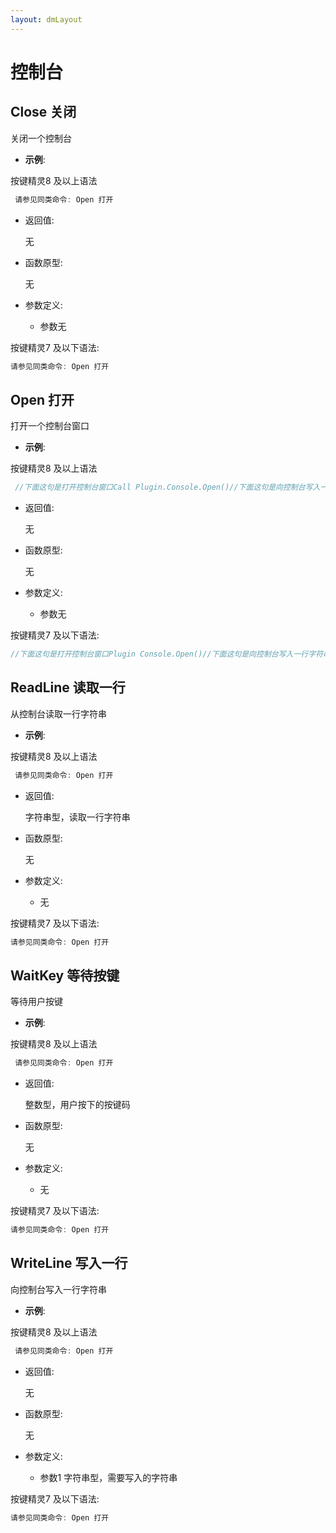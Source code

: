 ```yaml
---
layout: dmLayout
---    
```


# 控制台


##  Close 关闭

关闭一个控制台

- **示例**:

按键精灵8 及以上语法
```js
 请参见同类命令: Open 打开
```

- 返回值: 

    无

- 函数原型:

    无

- 参数定义:

    - 参数无



按键精灵7 及以下语法:

```js
请参见同类命令: Open 打开
```




##  Open 打开

打开一个控制台窗口

- **示例**:

按键精灵8 及以上语法
```js
 //下面这句是打开控制台窗口Call Plugin.Console.Open()//下面这句是向控制台写入一行字符串Call Plugin.Console.WriteLine("请随意输入几个字，然后按回车")//下面这句是从控制台读取一行字符串ReadLine = Plugin.Console.ReadLine()//下面这句是向控制台写入一行字符串Call Plugin.Console.WriteLine("您的输入是" & ReadLine & vbcrlf) Call Plugin.Console.WriteLine("演示脚本结束，请按下Y键，退出控制台" & vbcrlf) Rem WaitUserInputKey//下面这句是等待用户在控制台的按键userInput = Plugin.Console.WaitKey() If userInput = asc("y") or userInput = asc("Y") Call Plugin.Console.Close() Else Goto WaitUserInputKey EndIf//下面这句是关闭控制台窗口Call Plugin.Console.Close() 
```

- 返回值: 

    无

- 函数原型:

    无

- 参数定义:

    - 参数无



按键精灵7 及以下语法:

```js
//下面这句是打开控制台窗口Plugin Console.Open()//下面这句是向控制台写入一行字符串Plugin Console.WriteLine("请随意输入几个字，然后按回车")//下面这句是从控制台读取一行字符串Plugin ReadLine = Console.ReadLine()//下面这句是向控制台写入一行字符串Plugin Console.WriteLine("您的输入是" & ReadLine & vbcrlf) Plugin Console.WriteLine("演示脚本结束，请按下Y键，退出控制台" & vbcrlf) Rem WaitUserInputKey//下面这句是等待用户在控制台的按键Plugin userInput = Console.WaitKey() If userInput = asc("y") or userInput = asc("Y") Plugin Console.Close() Else Goto WaitUserInputKey EndIf//下面这句是关闭控制台窗口Plugin Console.Close() 
```




##  ReadLine 读取一行

从控制台读取一行字符串

- **示例**:

按键精灵8 及以上语法
```js
 请参见同类命令: Open 打开
```

- 返回值: 

    字符串型，读取一行字符串

- 函数原型:

    无

- 参数定义:

    - 无



按键精灵7 及以下语法:

```js
请参见同类命令: Open 打开
```




##  WaitKey 等待按键

等待用户按键

- **示例**:

按键精灵8 及以上语法
```js
 请参见同类命令: Open 打开
```

- 返回值: 

    整数型，用户按下的按键码

- 函数原型:

    无

- 参数定义:

    - 无



按键精灵7 及以下语法:

```js
请参见同类命令: Open 打开
```




##  WriteLine 写入一行

向控制台写入一行字符串

- **示例**:

按键精灵8 及以上语法
```js
 请参见同类命令: Open 打开
```

- 返回值: 

    无

- 函数原型:

    无

- 参数定义:

    - 参数1 字符串型，需要写入的字符串



按键精灵7 及以下语法:

```js
请参见同类命令: Open 打开
```



